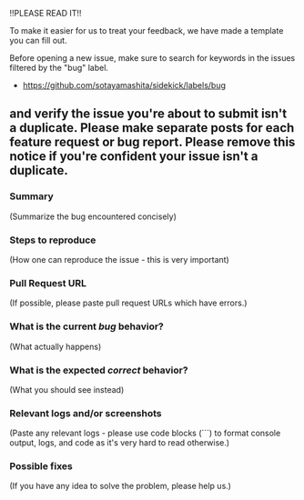 !!PLEASE READ IT!!

To make it easier for us to treat your feedback,
we have made a template you can fill out.

Before opening a new issue, make sure to search for keywords in the issues
filtered by the "bug" label.

- https://github.com/sotayamashita/sidekick/labels/bug

and verify the issue you're about to submit isn't a duplicate.
Please make separate posts for each feature request or bug report.
Please remove this notice if you're confident your issue isn't a duplicate.
------


### Summary

(Summarize the bug encountered concisely)

### Steps to reproduce

(How one can reproduce the issue - this is very important)

### Pull Request URL

(If possible, please paste pull request URLs which have errors.)

### What is the current *bug* behavior?

(What actually happens)

### What is the expected *correct* behavior?

(What you should see instead)

### Relevant logs and/or screenshots

(Paste any relevant logs - please use code blocks (\`\`\`) to format console output,
logs, and code as it's very hard to read otherwise.)

### Possible fixes

(If you have any idea to solve the problem, please help us.)


<!--
   We appreciate you giving us your feedback.
-->

